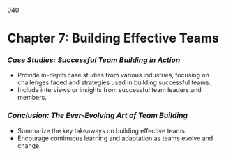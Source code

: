040

# **Chapter 7: Building Effective Teams**


### ***Case Studies: Successful Team Building in Action***

- Provide in-depth case studies from various industries,
  focusing on challenges faced and strategies used in building successful teams.
- Include interviews or insights from successful team
  leaders and members.

### ***Conclusion: The Ever-Evolving Art of Team Building***

- Summarize the key takeaways on building effective teams.
- Encourage continuous learning and adaptation as teams
  evolve and change.
